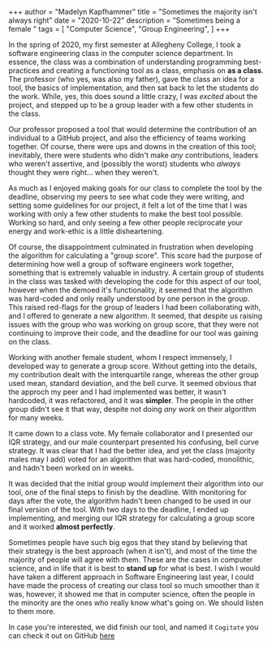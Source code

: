 +++
author = "Madelyn Kapfhammer"
title = "Sometimes the majority isn't always right"
date = "2020-10-22"
description = "Sometimes being a female "
tags = [
    "Computer Science",
    "Group Engineering",
]
+++

In the spring of 2020, my first semester at Allegheny College, I took a software engineering class in the computer science department. In essence, the class was a combination of understanding programming best-practices and creating a functioning tool as a class, emphasis on **as a class**. The professor (who yes, was also my father), gave the class an idea for a tool, the basics of implementation, and then sat back to let the students do the work. While, yes, this does sound a little crazy, I was _excited_ about the project, and stepped up to be a group leader with a few other students in the class.

Our professor proposed a tool that would determine the contribution of an individual to a GitHub project, and also the efficiency of teams working together. Of course, there were ups and downs in the creation of this tool; inevitably, there were students who didn't make _any_ contributions, leaders who weren't assertive, and (possibly the worst) students who _always_ thought they were right... when they weren't.

As much as I enjoyed making goals for our class to complete the tool by the deadline, observing my peers to see what code they were writing, and setting some guidelines for our project, it felt a lot of the time that I was working with only a few other students to make the best tool possible. Working so hard, and only seeing a few other people reciprocate your energy and work-ethic is a little disheartening.

Of course, the disappointment culminated in frustration when developing the algorithm for calculating a "group score". This score had the purpose of determining how well a group of software engineers work together, something that is extremely valuable in industry. A certain group of students in the class was tasked with developing the code for this aspect of our tool, however when the demoed it's functionality, it seemed that the algorithm was hard-coded and only really understood by one person in the group. This raised red-flags for the group of leaders I had been collaborating with, and I offered to generate a new algorithm. It seemed, that despite us raising issues with the group who was working on group score, that they were not continuing to improve their code, and the deadline for our tool was gaining on the class.

Working with another female student, whom I respect immensely, I developed way to generate a group score. Without getting into the details, my contribution dealt with the interquartile range, whereas the other group used mean, standard deviation, and the bell curve. It seemed obvious that the approch my peer and I had implemented was better, it wasn't hardcoded, it was refactored, and it was **simpler**. The people in the other group didn't see it that way, despite not doing _any work_ on their algorithm for many weeks.

It came down to a class vote. My female collaborator and I presented our IQR strategy, and our male counterpart presented his confusing, bell curve strategy. It was clear that I had the better idea, and yet the class (majority males may I add) voted for an algorithm that was hard-coded, monolithic, and hadn't been worked on in weeks.

It was decided that the initial group would implement their algorithm into our tool, one of the final steps to finish by the deadline. With monitoring for days after the vote, the algorithm hadn't been changed to be used in our final version of the tool. With two days to the deadline, I ended up implementing, and merging our IQR strategy for calculating a group score and it worked **almost perfectly**.

Sometimes people have such big egos that they stand by believing that their strategy is the best approach (when it isn't), and most of the time the majority of people will agree with them. These are the cases in computer science, and in life that it is best to **stand up** for what is best. I wish I would have taken a different approach in Software Engineering last year, I could have made the process of creating our class tool so much smoother than it was, however, it showed me that in computer science, often the people in the minority are the ones who really know what's going on. We should listen to them more.

In case you're interested, we did finish our tool, and named it `Cogitate` you can check it out on GitHub [here](https://github.com/GatorCogitate/cogitate_tool/issues)